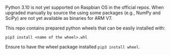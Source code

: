 Python 3.10 is not yet supported on Raspbian OS in the official repos.
When upgraded manually by source the using some packages (e.g., NumPy and SciPy)
are not yet available as binaries for ARM V7.

This repo contains prepared python wheels that can be easily installed with:
```
pip3 install <name of the wheel>.whl
```

Ensure to have the wheel package installed `pip3 install wheel`.
